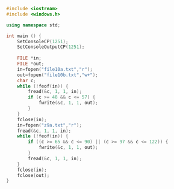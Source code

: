 ﻿```c++
#include <iostream>
#include <windows.h>

using namespace std;

int main () {
	SetConsoleCP(1251);
	SetConsoleOutputCP(1251);
	
	FILE *in;
	FILE *out;
	in=fopen("file10a.txt","r");
	out=fopen("file10b.txt","w+");
	char c;
	while (!feof(in)) {
		fread(&c, 1, 1, in);
		if (c >= 48 && c <= 57) {
			fwrite(&c, 1, 1, out);
		}
	}
	fclose(in);
	in=fopen("z9a.txt","r");
	fread(&c, 1, 1, in);
	while (!feof(in)) {
		if ((c >= 65 && c <= 90) || (c >= 97 && c <= 122)) {
			fwrite(&c, 1, 1, out);
		}
		fread(&c, 1, 1, in);
	}
	fclose(in);
	fclose(out);
}

```
